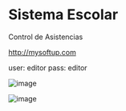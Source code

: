 # Sistema Escolar
Control de Asistencias

http://mysoftup.com

user: editor
pass: editor

![image](https://user-images.githubusercontent.com/43613125/160877647-2228e861-b991-419a-85cd-326550f49c50.png)

![image](https://user-images.githubusercontent.com/43613125/160877412-0c69c15e-c034-410d-bb00-7cd71bff8d6f.png)
